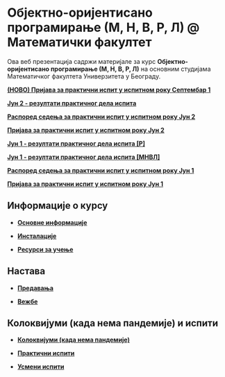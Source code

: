 # Објектно-оријентисано програмирање (М, Н, В, Р, Л) @ Математички факултет

Ова веб презентација садржи материјале за курс **Објектно-оријентисано програмирање  (М, Н, В, Р, Л)** на основним студијама Математичког факултета Универзитета у Београду.

**[(НОВО) Пријава за практични испит у испитном року Септембар 1](pismeni-ispiti/info/README.md)**

**[Јун 2 - резултати практичног дела испита](pismeni-ispiti/info/README.md)**

**[Распоред седења за практични испит у испитном року Јун 2](pismeni-ispiti/info/README.md)**

**[Пријава за практични испит у испитном року Јун 2](pismeni-ispiti/info/README.md)**

**[Јун 1 - резултати практичног дела испита [Р]](pismeni-ispiti/info/README.md)**

**[Јун 1 - резултати практичног дела испита [МНВЛ]](pismeni-ispiti/info/README.md)**

**[Распоред седења за практични испит у испитном року Јун 1](pismeni-ispiti/info/README.md)**

**[Пријава за практични испит у испитном року Јун 1](pismeni-ispiti/info/README.md)**

## Информације о курсу

* **[Основне информације](/informacije/README.md)**

* **[Инсталације](/INSTALACIJE.md)**

* **[Ресурси за учење](/RESURSI-ZA-UCENJE.md)**

## Настава

* **[Предавања](/predavanja/README.md)**

* **[Вежбе](/vezbe/README.md)**

## Колоквијуми (када нема пандемије) и испити


* **[Колоквијуми (када нема пандемије)](/kolokvijumi/README.md)**

* **[Практични испити](/pismeni-ispiti/README.md)**

* **[Усмени испити](/usmeni-ispiti/README.md)**
